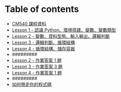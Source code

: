 # Table of contents
* [CM540 課程資料](README.md)
* [Lesson 1 - 認識 Python、環境搭建、變數、變數類型](Lesson\_1.md)
* [Lesson 2 - 變數、資料型態、輸入輸出、邏輯判斷](Lesson\_2.md)
* [Lesson 3 - 邏輯判斷、循環結構](Lesson\_3.md)
* [Lesson 4 - 循環結構、儲存容器](Lesson\_4.md)
* #########
* [Lesson 2 - 作業答案 1 題](Lesson\_2\_Homework.md)
* [Lesson 3 - 作業答案 3 題](Lesson\_3\_Homework.md)
* [Lesson 4 - 作業答案 1 題](Lesson\_3\_Homework.md)
* #########
* [如何帶走你的程式碼](HowToBringCode.md)